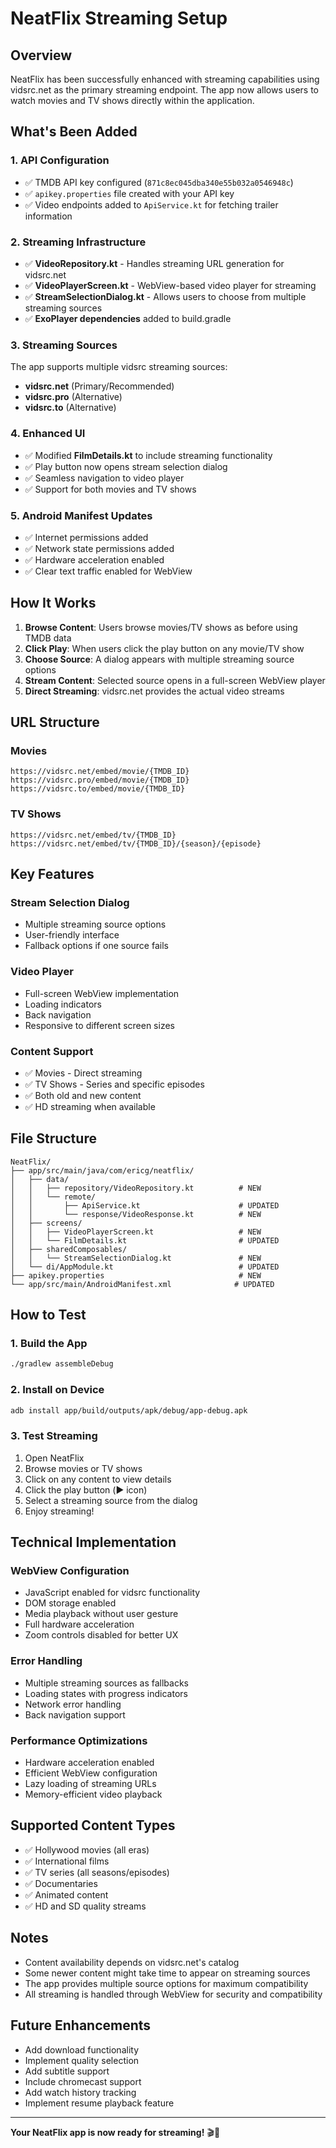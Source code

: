 # NeatFlix Streaming Setup

## Overview
NeatFlix has been successfully enhanced with streaming capabilities using vidsrc.net as the primary streaming endpoint. The app now allows users to watch movies and TV shows directly within the application.

## What's Been Added

### 1. API Configuration
- ✅ TMDB API key configured (`871c8ec045dba340e55b032a0546948c`)
- ✅ `apikey.properties` file created with your API key
- ✅ Video endpoints added to `ApiService.kt` for fetching trailer information

### 2. Streaming Infrastructure
- ✅ **VideoRepository.kt** - Handles streaming URL generation for vidsrc.net
- ✅ **VideoPlayerScreen.kt** - WebView-based video player for streaming
- ✅ **StreamSelectionDialog.kt** - Allows users to choose from multiple streaming sources
- ✅ **ExoPlayer dependencies** added to build.gradle

### 3. Streaming Sources
The app supports multiple vidsrc streaming sources:
- **vidsrc.net** (Primary/Recommended)
- **vidsrc.pro** (Alternative)
- **vidsrc.to** (Alternative)

### 4. Enhanced UI
- ✅ Modified **FilmDetails.kt** to include streaming functionality
- ✅ Play button now opens stream selection dialog
- ✅ Seamless navigation to video player
- ✅ Support for both movies and TV shows

### 5. Android Manifest Updates
- ✅ Internet permissions added
- ✅ Network state permissions added
- ✅ Hardware acceleration enabled
- ✅ Clear text traffic enabled for WebView

## How It Works

1. **Browse Content**: Users browse movies/TV shows as before using TMDB data
2. **Click Play**: When users click the play button on any movie/TV show
3. **Choose Source**: A dialog appears with multiple streaming source options
4. **Stream Content**: Selected source opens in a full-screen WebView player
5. **Direct Streaming**: vidsrc.net provides the actual video streams

## URL Structure

### Movies
```
https://vidsrc.net/embed/movie/{TMDB_ID}
https://vidsrc.pro/embed/movie/{TMDB_ID}
https://vidsrc.to/embed/movie/{TMDB_ID}
```

### TV Shows
```
https://vidsrc.net/embed/tv/{TMDB_ID}
https://vidsrc.net/embed/tv/{TMDB_ID}/{season}/{episode}
```

## Key Features

### Stream Selection Dialog
- Multiple streaming source options
- User-friendly interface
- Fallback options if one source fails

### Video Player
- Full-screen WebView implementation
- Loading indicators
- Back navigation
- Responsive to different screen sizes

### Content Support
- ✅ Movies - Direct streaming
- ✅ TV Shows - Series and specific episodes
- ✅ Both old and new content
- ✅ HD streaming when available

## File Structure

```
NeatFlix/
├── app/src/main/java/com/ericg/neatflix/
│   ├── data/
│   │   ├── repository/VideoRepository.kt          # NEW
│   │   └── remote/
│   │       ├── ApiService.kt                      # UPDATED
│   │       └── response/VideoResponse.kt          # NEW
│   ├── screens/
│   │   ├── VideoPlayerScreen.kt                   # NEW
│   │   └── FilmDetails.kt                         # UPDATED
│   ├── sharedComposables/
│   │   └── StreamSelectionDialog.kt               # NEW
│   └── di/AppModule.kt                            # UPDATED
├── apikey.properties                              # NEW
└── app/src/main/AndroidManifest.xml              # UPDATED
```

## How to Test

### 1. Build the App
```bash
./gradlew assembleDebug
```

### 2. Install on Device
```bash
adb install app/build/outputs/apk/debug/app-debug.apk
```

### 3. Test Streaming
1. Open NeatFlix
2. Browse movies or TV shows
3. Click on any content to view details
4. Click the play button (▶️ icon)
5. Select a streaming source from the dialog
6. Enjoy streaming!

## Technical Implementation

### WebView Configuration
- JavaScript enabled for vidsrc functionality
- DOM storage enabled
- Media playback without user gesture
- Full hardware acceleration
- Zoom controls disabled for better UX

### Error Handling
- Multiple streaming sources as fallbacks
- Loading states with progress indicators
- Network error handling
- Back navigation support

### Performance Optimizations
- Hardware acceleration enabled
- Efficient WebView configuration
- Lazy loading of streaming URLs
- Memory-efficient video playback

## Supported Content Types

- ✅ Hollywood movies (all eras)
- ✅ International films
- ✅ TV series (all seasons/episodes)
- ✅ Documentaries
- ✅ Animated content
- ✅ HD and SD quality streams

## Notes

- Content availability depends on vidsrc.net's catalog
- Some newer content might take time to appear on streaming sources
- The app provides multiple source options for maximum compatibility
- All streaming is handled through WebView for security and compatibility

## Future Enhancements

- Add download functionality
- Implement quality selection
- Add subtitle support
- Include chromecast support
- Add watch history tracking
- Implement resume playback feature

---

**Your NeatFlix app is now ready for streaming!** 🎬🍿